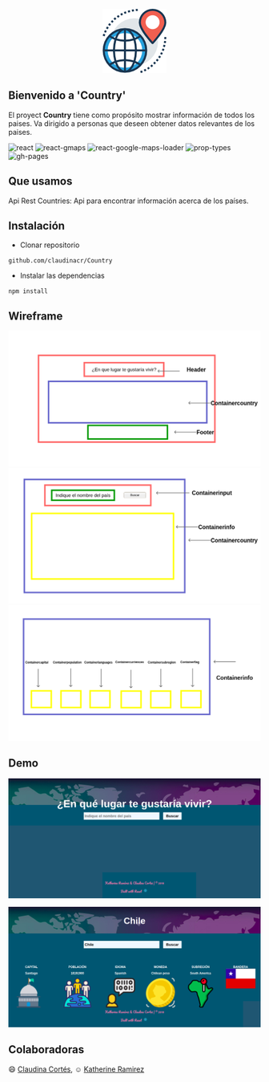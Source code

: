 <p align="center">
  <img src="src/Components/Containercountry/Containerinput/images/logo.png"/>
</p>

## Bienvenido a 'Country'

El proyect **Country** tiene como propósito mostrar información de todos los paises. Va dirigido a personas que deseen obtener datos relevantes de los paises. 


![react](https://img.shields.io/badge/react-16%202.0-blue.svg)
![react-gmaps](https://img.shields.io/badge/react--gmaps-1.9.0-green.svg)
![react-google-maps-loader](https://img.shields.io/badge/react--google--maps--loader-4.1.0-red.svg)
![prop-types](https://img.shields.io/badge/prop--types-15.6.1-ff69b4.svg)
![gh-pages](https://img.shields.io/badge/gh--pages-1.1.0-orange.svg)


## Que usamos

Api Rest Countries: Api para encontrar información acerca de los países.


## Instalación

* Clonar repositorio

```
github.com/claudinacr/Country 
```

* Instalar las dependencias

```
npm install 
```

## Wireframe
![primero](src/Components/Containercountry/Containerinput/images/primero.png)
![segundo](src/Components/Containercountry/Containerinput/images/segundo.png)
![tercero](src/Components/Containercountry/Containerinput/images/tercero.png)

## Demo
![Primera](src/Components/Containercountry/Containerinput/images/2.png)

![Segunda](src/Components/Containercountry/Containerinput/images/1.png)

## Colaboradoras

:smile: [Claudina Cortés](https://github.com/claudinacr),
:relaxed: [Katherine Ramirez](https://github.com/katherineRamirez)

